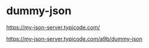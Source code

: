 # dummy-json

https://my-json-server.typicode.com/

https://my-json-server.typicode.com/a9b/dummy-json
